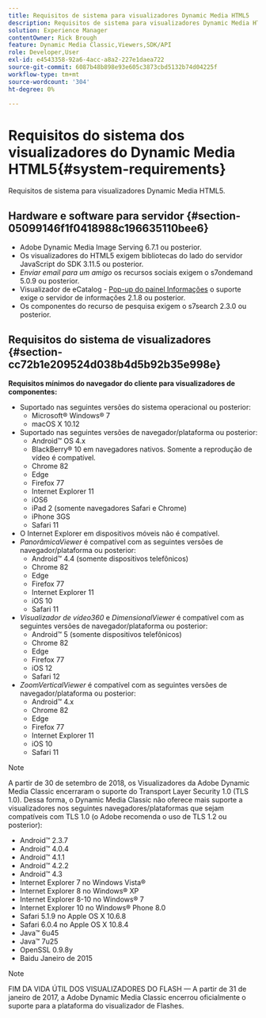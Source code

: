 ```yaml
---
title: Requisitos de sistema para visualizadores Dynamic Media HTML5
description: Requisitos de sistema para visualizadores Dynamic Media HTML5.
solution: Experience Manager
contentOwner: Rick Brough
feature: Dynamic Media Classic,Viewers,SDK/API
role: Developer,User
exl-id: e4543358-92a6-4acc-a8a2-227e1daea722
source-git-commit: 6087b48b898e93e605c3873cbd5132b74d04225f
workflow-type: tm+mt
source-wordcount: '304'
ht-degree: 0%

---
```


# Requisitos do sistema dos visualizadores do Dynamic Media HTML5{#system-requirements}

Requisitos de sistema para visualizadores Dynamic Media HTML5.

<!-- Updated March 03, 2022 Contact is now Deepa Gupta -->

<!-- Updated April 06, 2021 from https://wiki.corp.adobe.com/pages/viewpage.action?spaceKey=scene7qa&title=s7Viewers%2C+S7SDK%2C+S7OnDemand+Release+Notes - Contact is Sasha -->

## Hardware e software para servidor {#section-05099146f1f0418988c196635110bee6}

<!-- Updated March 03, 2022 Contact is now Deepa Gupta -->

* Adobe Dynamic Media Image Serving 6.7.1 ou posterior.
* Os visualizadores do HTML5 exigem bibliotecas do lado do servidor JavaScript do SDK 3.11.5 ou posterior.
* *Enviar email para um amigo* os recursos sociais exigem o s7ondemand 5.0.9 ou posterior.
* Visualizador de eCatalog - [Pop-up do painel Informações](/help/aem-viewers-ref/c-html5-s7-aem-asset-viewers/c-html5-20-ecatalog-viewer-about/c-html5-20-ecatalog-viewer-customizingviewer/r-html5-ecatalog-viewer-20-customize-infopanelpopup.md) o suporte exige o servidor de informações 2.1.8 ou posterior.
* Os componentes do recurso de pesquisa exigem o s7search 2.3.0 ou posterior.

## Requisitos do sistema de visualizadores {#section-cc72b1e209524d038b4d5b92b35e998e}

**Requisitos mínimos do navegador do cliente para visualizadores de componentes:**

* Suportado nas seguintes versões do sistema operacional ou posterior:
   * Microsoft® Windows® 7
   * macOS X 10.12
* Suportado nas seguintes versões de navegador/plataforma ou posterior:
   * Android™ OS 4.x
   * BlackBerry® 10 em navegadores nativos. Somente a reprodução de vídeo é compatível.
   * Chrome 82
   * Edge
   * Firefox 77
   * Internet Explorer 11
   * iOS6
   * iPad 2 (somente navegadores Safari e Chrome)
   * iPhone 3GS
   * Safari 11
* O Internet Explorer em dispositivos móveis não é compatível.
* *PanorâmicaViewer* é compatível com as seguintes versões de navegador/plataforma ou posterior:
   * Android™ 4.4 (somente dispositivos telefônicos)
   * Chrome 82
   * Edge
   * Firefox 77
   * Internet Explorer 11
   * iOS 10
   * Safari 11
* *Visualizador de vídeo360* e *DimensionalViewer* é compatível com as seguintes versões de navegador/plataforma ou posterior:
   * Android™ 5 (somente dispositivos telefônicos)
   * Chrome 82
   * Edge
   * Firefox 77
   * iOS 12
   * Safari 12
* *ZoomVerticalViewer* é compatível com as seguintes versões de navegador/plataforma ou posterior:
   * Android™ 4.x
   * Chrome 82
   * Edge
   * Firefox 77
   * Internet Explorer 11
   * iOS 10
   * Safari 11

>[!NOTE]
>
>A partir de 30 de setembro de 2018, os Visualizadores da Adobe Dynamic Media Classic encerraram o suporte do Transport Layer Security 1.0 (TLS 1.0). Dessa forma, o Dynamic Media Classic não oferece mais suporte a visualizadores nos seguintes navegadores/plataformas que sejam compatíveis com TLS 1.0 (o Adobe recomenda o uso de TLS 1.2 ou posterior):
>
> * Android™ 2.3.7
> * Android™ 4.0.4
> * Android™ 4.1.1
> * Android™ 4.2.2
> * Android™ 4.3
> * Internet Explorer 7 no Windows Vista®
> * Internet Explorer 8 no Windows® XP
> * Internet Explorer 8-10 no Windows® 7
> * Internet Explorer 10 no Windows® Phone 8.0
> * Safari 5.1.9 no Apple OS X 10.6.8
> * Safari 6.0.4 no Apple OS X 10.8.4
> * Java™ 6u45
> * Java™ 7u25
> * OpenSSL 0.9.8y
> * Baidu Janeiro de 2015


>[!NOTE]
>
>FIM DA VIDA ÚTIL DOS VISUALIZADORES DO FLASH — A partir de 31 de janeiro de 2017, a Adobe Dynamic Media Classic encerrou oficialmente o suporte para a plataforma do visualizador de Flashes.
